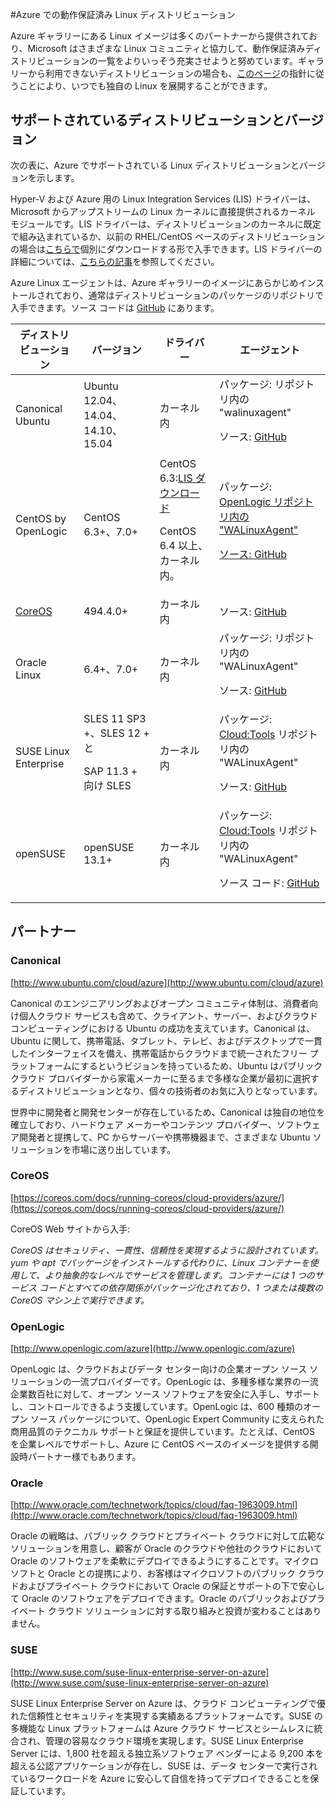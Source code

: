 <properties 
	pageTitle="動作保証済み Linux ディストリビューション | Microsoft Azure" 
	description="Azure での動作保証済み Linux ディストリビューションについて、Ubuntu、OpenLogic、Oracle、および SUSE に関する指針も含めて、説明します。" 
	services="virtual-machines" 
	documentationCenter="" 
	authors="szarkos" 
	manager="timlt" 
	editor="tysonn"
	tags="azure-service-management,azure-resource-manager" 
	/>

<tags 
	ms.service="virtual-machines" 
	ms.workload="infrastructure-services" 
	ms.tgt_pltfrm="vm-linux" 
	ms.devlang="na" 
	ms.topic="article" 
	ms.date="06/03/2015" 
	ms.author="szark"/>



#Azure での動作保証済み Linux ディストリビューション

Azure ギャラリーにある Linux イメージは多くのパートナーから提供されており、Microsoft はさまざまな Linux コミュニティと協力して、動作保証済みディストリビューションの一覧をよりいっそう充実させようと努めています。ギャラリーから利用できないディストリビューションの場合も、[このページ](virtual-machines-linux-create-upload-vhd.md)の指針に従うことにより、いつでも独自の Linux を展開することができます。


## サポートされているディストリビューションとバージョン ##

次の表に、Azure でサポートされている Linux ディストリビューションとバージョンを示します。

Hyper-V および Azure 用の Linux Integration Services (LIS) ドライバーは、Microsoft からアップストリームの Linux カーネルに直接提供されるカーネル モジュールです。LIS ドライバーは、ディストリビューションのカーネルに既定で組み込まれているか、以前の RHEL/CentOS ベースのディストリビューションの場合は[こちらで](http://go.microsoft.com/fwlink/?LinkID=403033&clcid=0x409)個別にダウンロードする形で入手できます。LIS ドライバーの詳細については、[こちらの記事](virtual-machines-linux-create-upload-vhd-generic.md#linux-kernel-requirements)を参照してください。

Azure Linux エージェントは、Azure ギャラリーのイメージにあらかじめインストールされており、通常はディストリビューションのパッケージのリポジトリで入手できます。ソース コードは [GitHub](https://github.com/azure/walinuxagent) にあります。

ディストリビューション|バージョン|ドライバー|エージェント
---|---|---|---
Canonical Ubuntu|Ubuntu 12.04、14.04、14.10、15.04|カーネル内|パッケージ: リポジトリ内の "walinuxagent" <p><p>ソース: [GitHub](http://go.microsoft.com/fwlink/p/?LinkID=250998)
CentOS by OpenLogic |CentOS 6.3+、7.0+| CentOS 6.3:[LIS ダウンロード](http://go.microsoft.com/fwlink/?LinkID=403033&clcid=0x409)<p>CentOS 6.4 以上、カーネル内。|パッケージ: <a href="http://olcentgbl.trafficmanager.net/openlogic/6/openlogic/x86_64/RPMS/">OpenLogic リポジトリ内の "WALinuxAgent"<p><p> ソース: [GitHub](http://go.microsoft.com/fwlink/p/?LinkID=250998)
[CoreOS](https://coreos.com/docs/running-coreos/cloud-providers/azure/)|494\.4.0+ |カーネル内|ソース: [GitHub](https://github.com/coreos/coreos-overlay/tree/master/app-emulation/wa-linux-agent)
Oracle Linux| 6\.4+、7.0+|カーネル内|パッケージ: リポジトリ内の "WALinuxAgent"<p><p> ソース: [GitHub](http://go.microsoft.com/fwlink/p/?LinkID=250998)
SUSE Linux Enterprise |SLES 11 SP3 +、SLES 12 + と <p><p>SAP 11.3 + 向け SLES |カーネル内|パッケージ: [Cloud:Tools](https://build.opensuse.org/project/show/Cloud:Tools) リポジトリ内の "WALinuxAgent"<p><p> ソース: [GitHub](http://go.microsoft.com/fwlink/p/?LinkID=250998)
openSUSE |openSUSE 13.1+|カーネル内|パッケージ: [Cloud:Tools](https://build.opensuse.org/project/show/Cloud:Tools) リポジトリ内の "WALinuxAgent"<p><p> ソース コード: [GitHub](http://go.microsoft.com/fwlink/p/?LinkID=250998)

## パートナー

### Canonical
[http://www.ubuntu.com/cloud/azure](http://www.ubuntu.com/cloud/azure)

Canonical のエンジニアリングおよびオープン コミュニティ体制は、消費者向け個人クラウド サービスも含めて、クライアント、サーバー、およびクラウド コンピューティングにおける Ubuntu の成功を支えています。Canonical は、Ubuntu に関して、携帯電話、タブレット、テレビ、およびデスクトップで一貫したインターフェイスを備え、携帯電話からクラウドまで統一されたフリー プラットフォームにするというビジョンを持っているため、Ubuntu はパブリック クラウド プロバイダーから家電メーカーに至るまで多様な企業が最初に選択するディストリビューションとなり、個々の技術者のお気に入りとなっています。

世界中に開発者と開発センターが存在しているため、Canonical は独自の地位を確立しており、ハードウェア メーカーやコンテンツ プロバイダー、ソフトウェア開発者と提携して、PC からサーバーや携帯機器まで、さまざまな Ubuntu ソリューションを市場に送り出しています。


### CoreOS
[https://coreos.com/docs/running-coreos/cloud-providers/azure/](https://coreos.com/docs/running-coreos/cloud-providers/azure/)

CoreOS Web サイトから入手:

*CoreOS はセキュリティ、一貫性、信頼性を実現するように設計されています。yum や apt でパッケージをインストールする代わりに、Linux コンテナーを使用して、より抽象的なレベルでサービスを管理します。コンテナーには 1 つのサービス コードとすべての依存関係がパッケージ化されており、1 つまたは複数の CoreOS マシン上で実行できます。*


### OpenLogic
[http://www.openlogic.com/azure](http://www.openlogic.com/azure)

OpenLogic は、クラウドおよびデータ センター向けの企業オープン ソース ソリューションの一流プロバイダーです。OpenLogic は、多種多様な業界の一流企業数百社に対して、オープン ソース ソフトウェアを安全に入手し、サポートし、コントロールできるよう支援しています。OpenLogic は、600 種類のオープン ソース パッケージについて、OpenLogic Expert Community に支えられた商用品質のテクニカル サポートと保証を提供しています。たとえば、CentOS を企業レベルでサポートし、Azure に CentOS ベースのイメージを提供する開設時パートナー様でもあります。


### Oracle
[http://www.oracle.com/technetwork/topics/cloud/faq-1963009.html](http://www.oracle.com/technetwork/topics/cloud/faq-1963009.html)

Oracle の戦略は、パブリック クラウドとプライベート クラウドに対して広範なソリューションを用意し、顧客が Oracle のクラウドや他社のクラウドにおいて Oracle のソフトウェアを柔軟にデプロイできるようにすることです。マイクロソフトと Oracle との提携により、お客様はマイクロソフトのパブリック クラウドおよびプライベート クラウドにおいて Oracle の保証とサポートの下で安心して Oracle のソフトウェアをデプロイできます。Oracle のパブリックおよびプライベート クラウド ソリューションに対する取り組みと投資が変わることはありません。


### SUSE
[http://www.suse.com/suse-linux-enterprise-server-on-azure](http://www.suse.com/suse-linux-enterprise-server-on-azure)

SUSE Linux Enterprise Server on Azure は、クラウド コンピューティングで優れた信頼性とセキュリティを実現する実績あるプラットフォームです。SUSE の多機能な Linux プラットフォームは Azure クラウド サービスとシームレスに統合され、管理の容易なクラウド環境を実現します。SUSE Linux Enterprise Server には、1,800 社を超える独立系ソフトウェア ベンダーによる 9,200 本を超える公認アプリケーションが存在し、SUSE は、データ センターで実行されているワークロードを Azure に安心して自信を持ってデプロイできることを保証しています。

 

<!---HONumber=Sept15_HO4-->